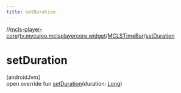 ```yaml
---
title: setDuration
---
```

//[mcls-player-core](../../../index.html)/[tv.mycujoo.mclsplayercore.widget](../index.html)/[MCLSTimeBar](index.html)/[setDuration](set-duration.html)



# setDuration



[androidJvm]\
open override fun [setDuration](set-duration.html)(duration: [Long](https://kotlinlang.org/api/latest/jvm/stdlib/kotlin/-long/index.html))




